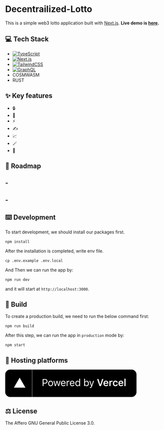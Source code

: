 # Decentrailized-Lotto

This is a simple web3 lotto application built with [Next.js](https://nextjs.org/).
**Live demo is [here](????).**

## 💻 Tech Stack

- [![TypeScript](https://img.shields.io/badge/typescript-%23007ACC.svg?style=for-the-badge&logo=typescript&logoColor=white)](https://www.typescriptlang.org/)
- [![Next.js](https://img.shields.io/badge/Next-black?style=for-the-badge&logo=next.js&logoColor=white)](https://nextjs.org/)
- [![TailwindCSS](https://img.shields.io/badge/tailwindcss-%2338B2AC.svg?style=for-the-badge&logo=tailwind-css&logoColor=white)](https://tailwindcss.com/)
- [![GraphQL](https://img.shields.io/badge/-GraphQL-E10098?style=for-the-badge&logo=graphql&logoColor=white)](https://graphql.org)
- COSMWASM
- RUST

## ✨ Key features

- 🔒
- 🎨
- ⚡️
- ✍️
- 📈
- 🪄
- 📱

## 🧭 Roadmap

## -

## -

## ⌨️ Development

To start development, we should install our packages first.

```
npm install
```

After the installation is completed, write env file.

```
cp .env.example .env.local
```

And Then we can run the app by:

```
npm run dev
```

and it will start at `http://localhost:3000`.

## 🚀 Build

To create a production build, we need to run the below command first:

```
npm run build
```

After this step, we can run the app in `production` mode by:

```
npm start
```

## 🚀 Hosting platforms

[![Powered by Vercel](https://raw.githubusercontent.com/abumalick/powered-by-vercel/master/powered-by-vercel.svg)]()

## ⚖️ License

The Affero GNU General Public License 3.0.
